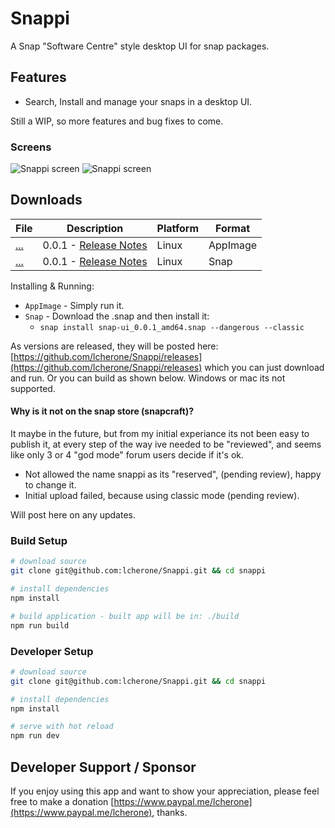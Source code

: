 # Snappi

A Snap "Software Centre" style desktop UI for snap packages.

## Features

 - Search, Install and manage your snaps in a desktop UI.
 
 Still a WIP, so more features and bug fixes to come.

### Screens
<img src="http://i.imgur.com/kWuIxtl.png" alt="Snappi screen" />
<img src="http://i.imgur.com/PQoobPb.png" alt="Snappi screen" />

## Downloads

| File | Description | Platform | Format |
| --- | --- | --- | --- |
| [...](...) | 0.0.1 - [Release Notes](...) | Linux | AppImage |
| [...](...) | 0.0.1 - [Release Notes](...) | Linux | Snap |

Installing & Running:

 - `AppImage` - Simply run it.
 - `Snap` - Download the .snap and then install it:
   - `snap install snap-ui_0.0.1_amd64.snap --dangerous --classic`

As versions are released, they will be posted here: [https://github.com/lcherone/Snappi/releases](https://github.com/lcherone/Snappi/releases) 
which you can just download and run. Or you can build as shown below. Windows or mac its not supported.

#### Why is it not on the snap store (snapcraft)?

It maybe in the future, but from my initial experiance its not been easy to publish it, at every step of the way ive needed to be "reviewed", and seems like only 3 or 4 "god mode" forum users decide if it's ok.

 - Not allowed the name snappi as its "reserved", (pending review), happy to change it.
 - Initial upload failed, because using classic mode (pending review).
 
 Will post here on any updates.

### Build Setup

``` bash
# download source
git clone git@github.com:lcherone/Snappi.git && cd snappi

# install dependencies
npm install

# build application - built app will be in: ./build
npm run build
```

### Developer Setup

``` bash
# download source
git clone git@github.com:lcherone/Snappi.git && cd snappi

# install dependencies
npm install

# serve with hot reload
npm run dev
```

## Developer Support / Sponsor

If you enjoy using this app and want to show your appreciation,
please feel free to make a donation [https://www.paypal.me/lcherone](https://www.paypal.me/lcherone), thanks.
